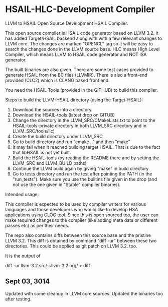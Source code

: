 HSAIL-HLC-Development Compiler
===============================

LLVM to HSAIL Open Source Development HSAIL Compiler. 


This open source compiler is HSAIL code generator based on LLVM 3.2. It has added
Target/HSAIL backend along with with a few relevant changes to LLVM core.  The changes
are marked "OPENCL" tag so it will be easy to search the changes done in the LLVM source 
base. HLC means High Level Compiler, which means LLVM to HSAIL code generator and NOT
ISA generator.

The built binaries are also given. There are some test cases provided to generate
HSAIL from the BC files (LLVMIR). There is also a front-end provided (CLC2) which is
CLANG based front end. 

You need the HSAIL-Tools (provided in the GITHUB) to build this compiler.

Steps to build the LLVM-HSAIL directory (using the Target-HSAIL):

 1. Download the sources into a directory. 
 2. Download the HSAIL-tools (latest drop on GITUB)
 3. Change the directory in the LLVM_SRC/CMakeLists.txt to point to the HSAIL-tools-private directory
 in both LLVM_SRC directory and in LLVM_SRC/tools/llc)
 4. Create the build directory under LLVM_SRC 
 5. Go to build directory and run "cmake .." and then "make"
 6. It may fail when it reached building target HSAIL. That is due to the fact that libHSAIL is not yet built.
 7. Build the HSAIL-tools (by reading the README there and by setting the LLVM_SRC and LLVM_BUILD paths)
 8. Continue the LLVM build again by giving "make" in build directory
 9. Go to tests directory and run the test after pointing the PATH (in the "run_tests"). Make sure you use
the builtins file given in the drop (and not use the one given in "Stable" compiler binaries).

Intended usage:

This compiler is expected to be used by compiler writers for various languages and those developers who would like to develop HSA applications using CLOC tool. Since this is open sourced too, the user can make required changes to the compiler (like adding meta data or different passes etc) as per their needs.

The repo also contains diffs between this source base and the pristine LLVM 3.2. This diff is obtained by command "diff -ur" between these two directories. This could be applied as git patch on LLVM 3.2. too.

It is the output of 

diff -ur llvm-3.2.src/ ~llvm-3.2.org/ > diff

Sept 03, 3014
-------------

Updated with some cleanup in LLVM core sources. Updated the binaries too after testing.
